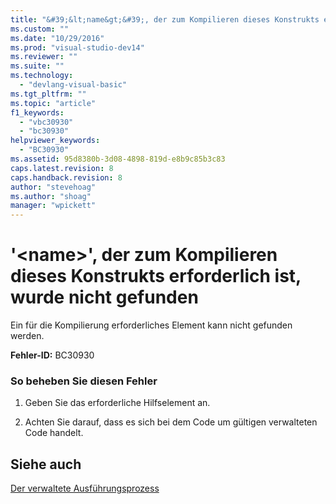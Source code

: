 ```yaml
---
title: "&#39;&lt;name&gt;&#39;, der zum Kompilieren dieses Konstrukts erforderlich ist, wurde nicht gefunden | Microsoft Docs"
ms.custom: ""
ms.date: "10/29/2016"
ms.prod: "visual-studio-dev14"
ms.reviewer: ""
ms.suite: ""
ms.technology: 
  - "devlang-visual-basic"
ms.tgt_pltfrm: ""
ms.topic: "article"
f1_keywords: 
  - "vbc30930"
  - "bc30930"
helpviewer_keywords: 
  - "BC30930"
ms.assetid: 95d8380b-3d08-4898-819d-e8b9c85b3c83
caps.latest.revision: 8
caps.handback.revision: 8
author: "stevehoag"
ms.author: "shoag"
manager: "wpickett"
---
```

# &#39;&lt;name&gt;&#39;, der zum Kompilieren dieses Konstrukts erforderlich ist, wurde nicht gefunden
Ein für die Kompilierung erforderliches Element kann nicht gefunden werden.  
  
 **Fehler\-ID:** BC30930  
  
### So beheben Sie diesen Fehler  
  
1.  Geben Sie das erforderliche Hilfselement an.  
  
2.  Achten Sie darauf, dass es sich bei dem Code um gültigen verwalteten Code handelt.  
  
## Siehe auch  
 [Der verwaltete Ausführungsprozess](../Topic/Managed%20Execution%20Process.md)